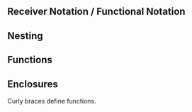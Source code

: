## Receiver Notation / Functional Notation

## Nesting

## Functions

## Enclosures

Curly braces define functions.
